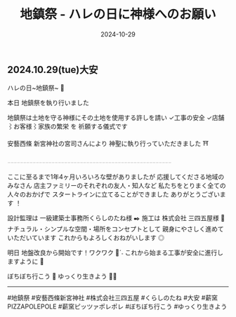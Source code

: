 ﻿---
title: '地鎮祭 - ハレの日に神様へのお願い'
date: '2024-10-29'
image: '/images/地鎮祭.png'
description: 'ハレの日~地鎮祭~ 🌳...詳細を表示'
lang: 'ja'
tags: ['文化・イベント', '建設・工事']
---

## 2024.10.29(tue)大安

ハレの日~地鎮祭~ 🌳

本日 地鎮祭を執り行いました

地鎮祭は土地を守る神様にその土地を使用する許しを請い
✓工事の安全
✓店舗⌇お客様⌇家族の繁栄 を
祈願する儀式です

安藝西條 新宮神社の宮司さんにより
神聖に執り行っていただきました ⛩️

𓐄𓐄𓐄𓐄𓐄𓐄𓐄𓐄𓐄𓐄𓐄𓐄𓐄𓐄𓐄𓐄𓐄𓐄𓐄𓐄𓐄𓐄𓐄𓐄𓐄𓐄𓐄𓐄𓐄𓐄𓐄𓐄𓐄𓐄𓐄𓐄𓐄𓐄𓐄𓐄𓐄𓐄𓐄𓐄𓐄𓐄𓐄𓐄𓐄𓐄𓐄𓐄

ここに至るまで1年4ヶ月いろいろな壁がありましたが
応援してくださる地域のみなさん
店主ファミリーのそれぞれの友人・知人など
私たちをとりまく全ての人々のおかげで
スタートラインに立てることができました
ありがとうございます ！

設計監理は 一級建築士事務所くらしのたね様 ✒️
施工は 株式会社 三四五屋様 🔨
ナチュラル・シンプルな空間・場所をコンセプトとして
親身にやさしく進めていただいています
これからもよろしくおねがいします ◎

明日 地盤改良から開始です！ワクワク 👀ˊ˗
これから始まる工事が安全に進行しますように 🤍

ぼちぼち行こう 👣
ゆっくり生きよう 🍊➿

---

#地鎮祭 #安藝西條新宮神社 #株式会社三四五屋 #くらしのたね #大安 #薪窯PIZZAPOLEPOLE #薪窯ピッツァポレポレ #ぼちぼち行こう #ゆっくり生きよう

